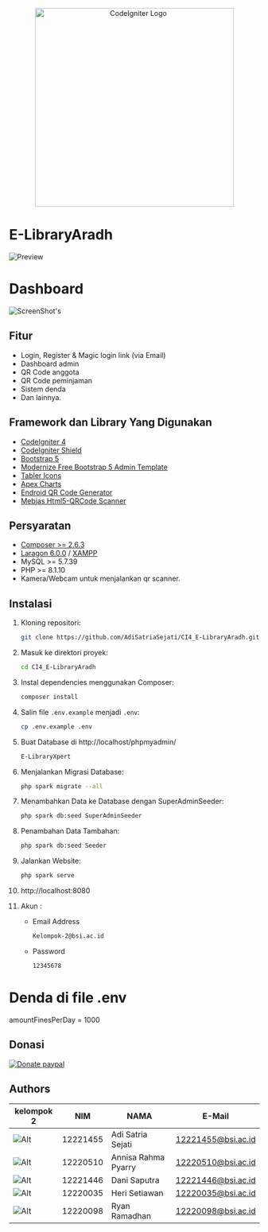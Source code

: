 <p align="center"><a href="https://codeigniter.com/" target="_blank"><img src="https://ik.imagekit.io/AdiSatriaSejati/CI4.png?updatedAt=1702624913290" width="400" alt="CodeIgniter Logo"></a></p>

# E-LibraryAradh

![Preview](https://github.com/AdiSatriaSejati/CI4_E-LibraryAradh/raw/main/screenshots/Home.gif)

# Dashboard
![ScreenShot's](https://ik.imagekit.io/AdiSatriaSejati/Dashboard.png?updatedAt=1702629574639)

## Fitur

- Login, Register & Magic login link (via Email)
- Dashboard admin
- QR Code anggota
- QR Code peminjaman
- Sistem denda
- Dan lainnya.

## Framework dan Library Yang Digunakan

- [CodeIgniter 4](https://codeigniter.com/)
- [CodeIgniter Shield](https://codeigniter4.github.io/shield/)
- [Bootstrap 5](https://getbootstrap.com/)
- [Modernize Free Bootstrap 5 Admin Template](https://adminmart.com/product/modernize-free-bootstrap-5-admin-template/)
- [Tabler Icons](https://tabler-icons.io/)
- [Apex Charts](https://apexcharts.com/)
- [Endroid QR Code Generator](https://github.com/endroid/qr-code)
- [Mebjas Html5-QRCode Scanner](https://github.com/mebjas/html5-qrcode)

## Persyaratan

- [Composer >= 2.6.3](https://getcomposer.org/)
- [Laragon 6.0.0](https://laragon.org/download/index.html) / [XAMPP](https://www.apachefriends.org/download.html)
- MySQL >= 5.7.39
- PHP >= 8.1.10
- Kamera/Webcam untuk menjalankan qr scanner.

## Instalasi

1. Kloning repositori:
    ```bash
    git clone https://github.com/AdiSatriaSejati/CI4_E-LibraryAradh.git
    ```
2. Masuk ke direktori proyek:
    ```bash
    cd CI4_E-LibraryAradh
    ```
3. Instal dependencies menggunakan Composer:
    ```bash
    composer install
    ```
4. Salin file `.env.example` menjadi `.env`:
    ```bash
    cp .env.example .env
    ```
5. Buat Database di http://localhost/phpmyadmin/
   ```bash
   E-LibraryXpert
   ```
6. Menjalankan Migrasi Database:
    ```bash
    php spark migrate --all
    ```
7. Menambahkan Data ke Database dengan SuperAdminSeeder:
    ```bash
    php spark db:seed SuperAdminSeeder
    ```
8. Penambahan Data Tambahan:
    ```bash
    php spark db:seed Seeder
    ```
9. Jalankan Website:
    ```bash
    php spark serve
    ```
10. http://localhost:8080

11. Akun :
    - Email Address
      ```bash
      Kelompok-2@bsi.ac.id
      ```
    - Password
      ```bash
      12345678
      ```
      
# Denda di file .env
amountFinesPerDay = 1000

## Donasi

[![Donate paypal](https://img.shields.io/badge/Donate-PayPal-green.svg?style=for-the-badge)](https://paypal.me/AdiSatriaSejati?country.x=ID&locale.x=id_ID)


## Authors

|kelompok 2                                                                                      | NIM      | NAMA                 | E-Mail             |
-------------------------------------------------------------------------------------------------| -------- | -------------------- | ------------------ |
![Alt](https://em-content.zobj.net/source/microsoft-teams/337/man-student_1f468-200d-1f393.png)  | 12221455 | Adi Satria Sejati    | 12221455@bsi.ac.id |
![Alt](https://em-content.zobj.net/source/microsoft-teams/337/woman-student_1f469-200d-1f393.png)| 12220510 | Annisa Rahma Pyarry  | 12220510@bsi.ac.id |
![Alt](https://em-content.zobj.net/source/microsoft-teams/337/man-student_1f468-200d-1f393.png)  | 12221446 | Dani Saputra         | 12221446@bsi.ac.id |
![Alt](https://em-content.zobj.net/source/microsoft-teams/337/man-student_1f468-200d-1f393.png)  | 12220035 | Heri Setiawan        | 12220035@bsi.ac.id |
![Alt](https://em-content.zobj.net/source/microsoft-teams/337/man-student_1f468-200d-1f393.png)  | 12220098 | Ryan Ramadhan        | 12220098@bsi.ac.id |

